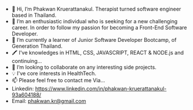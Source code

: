 - 👋 Hi, I’m Phakwan Kruerattanakul. Therapist turned software engineer based in Thailand.
- 👀 I’m an enthusiastic individual who is seeking for a new challenging career. In order to follow my passion for becoming a Front-End Software Developer.
- 🌱 I’m currently a learner of Junior Software Developer Bootcamp, of Generation Thailand.
- 🖍 I've knowledges in HTML, CSS, JAVASCRIPT, REACT & NODE.js and continuing...
- 💞️ I’m looking to collaborate on any interesting side projects. 
- 💡 I've core interests in HealthTech.
- 📫 Please feel free to contact me Via...
- Linkedin: https://www.linkedin.com/in/phakwan-kruerattanakul-93a604188/
- Email: phakwan.kr@gmail.com

<!---
phakwankr/phakwankr is a ✨ special ✨ repository because its `README.md` (this file) appears on your GitHub profile.
You can click the Preview link to take a look at your changes.
--->
